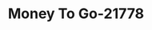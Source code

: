 ---
f_zip-code: 82937
f_state-code: WY
title: Money To Go-21778
f_phone: 307-786-4101
f_city-only: Lyman
f_address: 39950 Business Loop 80 Lyman
f_location-unique-id: '21778'
slug: money-to-go-21778
updated-on: '2024-05-30T13:46:58.046Z'
created-on: '2024-05-30T13:36:59.803Z'
published-on: '2024-05-30T13:54:32.469Z'
f_city-state: cms/city/lyman-wy.md
f_company: cms/company/money-to-go.md
f_state: cms/state/wyoming.md
layout: '[payday-loan].html'
tags: payday-loan
---